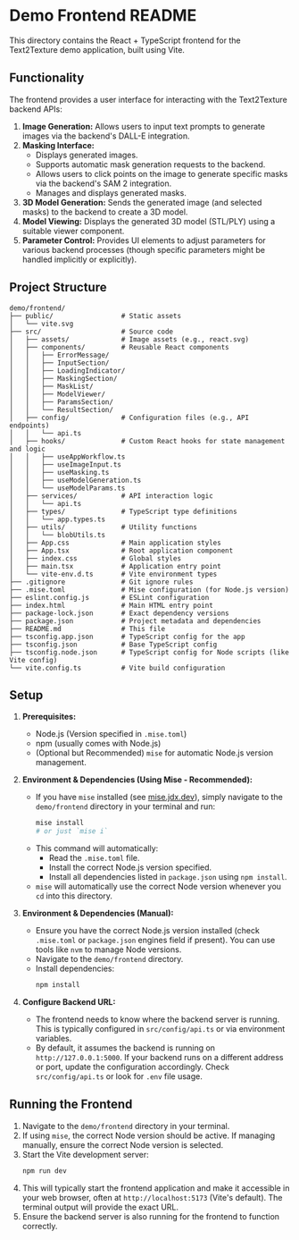 # Demo Frontend README

This directory contains the React + TypeScript frontend for the Text2Texture demo application, built using Vite.

## Functionality

The frontend provides a user interface for interacting with the Text2Texture backend APIs:

1.  **Image Generation:** Allows users to input text prompts to generate images via the backend's DALL-E integration.
2.  **Masking Interface:**
    *   Displays generated images.
    *   Supports automatic mask generation requests to the backend.
    *   Allows users to click points on the image to generate specific masks via the backend's SAM 2 integration.
    *   Manages and displays generated masks.
3.  **3D Model Generation:** Sends the generated image (and selected masks) to the backend to create a 3D model.
4.  **Model Viewing:** Displays the generated 3D model (STL/PLY) using a suitable viewer component.
5.  **Parameter Control:** Provides UI elements to adjust parameters for various backend processes (though specific parameters might be handled implicitly or explicitly).

## Project Structure

```text
demo/frontend/
├── public/                 # Static assets
│   └── vite.svg
├── src/                    # Source code
│   ├── assets/             # Image assets (e.g., react.svg)
│   ├── components/         # Reusable React components
│   │   ├── ErrorMessage/
│   │   ├── InputSection/
│   │   ├── LoadingIndicator/
│   │   ├── MaskingSection/
│   │   ├── MaskList/
│   │   ├── ModelViewer/
│   │   ├── ParamsSection/
│   │   └── ResultSection/
│   ├── config/             # Configuration files (e.g., API endpoints)
│   │   └── api.ts
│   ├── hooks/              # Custom React hooks for state management and logic
│   │   ├── useAppWorkflow.ts
│   │   ├── useImageInput.ts
│   │   ├── useMasking.ts
│   │   ├── useModelGeneration.ts
│   │   └── useModelParams.ts
│   ├── services/           # API interaction logic
│   │   └── api.ts
│   ├── types/              # TypeScript type definitions
│   │   └── app.types.ts
│   ├── utils/              # Utility functions
│   │   └── blobUtils.ts
│   ├── App.css             # Main application styles
│   ├── App.tsx             # Root application component
│   ├── index.css           # Global styles
│   ├── main.tsx            # Application entry point
│   └── vite-env.d.ts       # Vite environment types
├── .gitignore              # Git ignore rules
├── .mise.toml              # Mise configuration (for Node.js version)
├── eslint.config.js        # ESLint configuration
├── index.html              # Main HTML entry point
├── package-lock.json       # Exact dependency versions
├── package.json            # Project metadata and dependencies
├── README.md               # This file
├── tsconfig.app.json       # TypeScript config for the app
├── tsconfig.json           # Base TypeScript config
├── tsconfig.node.json      # TypeScript config for Node scripts (like Vite config)
└── vite.config.ts          # Vite build configuration
```

## Setup

1.  **Prerequisites:**
    *   Node.js (Version specified in `.mise.toml`)
    *   npm (usually comes with Node.js)
    *   (Optional but Recommended) `mise` for automatic Node.js version management.

2.  **Environment & Dependencies (Using Mise - Recommended):**
    *   If you have `mise` installed (see [mise.jdx.dev](https://mise.jdx.dev/)), simply navigate to the `demo/frontend` directory in your terminal and run:
        ```bash
        mise install
        # or just `mise i`
        ```
    *   This command will automatically:
        *   Read the `.mise.toml` file.
        *   Install the correct Node.js version specified.
        *   Install all dependencies listed in `package.json` using `npm install`.
    *   `mise` will automatically use the correct Node version whenever you `cd` into this directory.

3.  **Environment & Dependencies (Manual):**
    *   Ensure you have the correct Node.js version installed (check `.mise.toml` or `package.json` engines field if present). You can use tools like `nvm` to manage Node versions.
    *   Navigate to the `demo/frontend` directory.
    *   Install dependencies:
        ```bash
        npm install
        ```

4.  **Configure Backend URL:**
    *   The frontend needs to know where the backend server is running. This is typically configured in `src/config/api.ts` or via environment variables.
    *   By default, it assumes the backend is running on `http://127.0.0.1:5000`. If your backend runs on a different address or port, update the configuration accordingly. Check `src/config/api.ts` or look for `.env` file usage.

## Running the Frontend

1.  Navigate to the `demo/frontend` directory in your terminal.
2.  If using `mise`, the correct Node version should be active. If managing manually, ensure the correct Node version is selected.
3.  Start the Vite development server:
    ```bash
    npm run dev
    ```
4.  This will typically start the frontend application and make it accessible in your web browser, often at `http://localhost:5173` (Vite's default). The terminal output will provide the exact URL.
5.  Ensure the backend server is also running for the frontend to function correctly.
